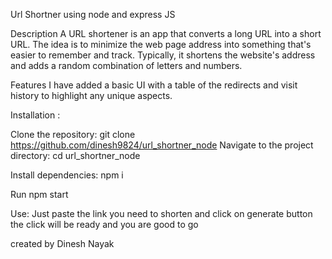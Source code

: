 Url Shortner using node and express JS

Description A URL shortener is an app that converts a long URL into a short URL. The idea is to minimize the web page address into something that's easier to remember and track. Typically, it shortens the website's address and adds a random combination of letters and numbers.

Features I have added a basic UI with a table of the redirects and visit history to highlight any unique aspects.

Installation :

Clone the repository: git clone https://github.com/dinesh9824/url_shortner_node
Navigate to the project directory: cd url_shortner_node

Install dependencies: npm i

Run npm start

Use: Just paste the link you need to shorten and click on generate button the click will be ready and you are good to go


created by Dinesh Nayak
